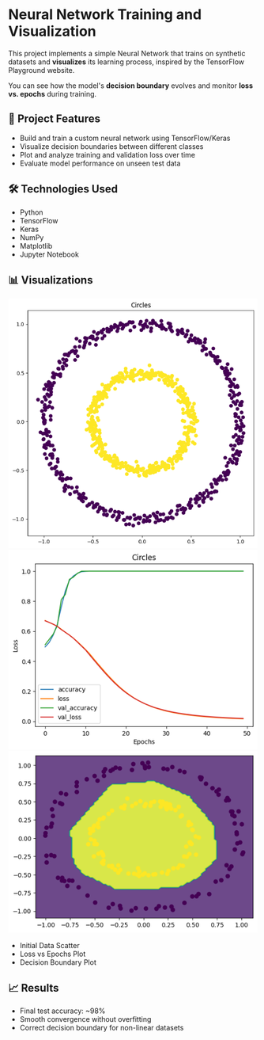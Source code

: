 # Neural Network Training and Visualization

This project implements a simple Neural Network that trains on synthetic datasets and **visualizes** its learning process, inspired by the TensorFlow Playground website.

You can see how the model's **decision boundary** evolves and monitor **loss vs. epochs** during training.

## 📌 Project Features
- Build and train a custom neural network using TensorFlow/Keras
- Visualize decision boundaries between different classes
- Plot and analyze training and validation loss over time
- Evaluate model performance on unseen test data

## 🛠️ Technologies Used
- Python
- TensorFlow
- Keras
- NumPy
- Matplotlib
- Jupyter Notebook

## 📊 Visualizations
![Initial Data](initialScatter.png)
![Loss vs Epochs](loss.png)
![Decision Boundary](decisionBoundary.png)

- Initial Data Scatter
- Loss vs Epochs Plot
- Decision Boundary Plot

## 📈 Results
- Final test accuracy: ~98%
- Smooth convergence without overfitting
- Correct decision boundary for non-linear datasets
